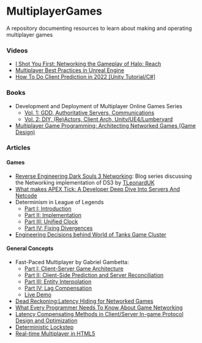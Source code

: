 # MultiplayerGames
A repository documenting resources to learn about making and operating multiplayer games

### Videos
* [I Shot You First: Networking the Gameplay of Halo: Reach](https://youtu.be/h47zZrqjgLc)
* [Multiplayer Best Practices in Unreal Engine](https://youtu.be/UstLLZbkmOQ)
* [How To Do Client Prediction in 2022 [Unity Tutorial/C#]](https://www.youtube.com/watch?v=TFLD9HWOc2k&t=6s)

### Books
* Development and Deployment of Multiplayer Online Games Series 
  * [Vol. 1: GDD, Authoritative Servers, Communications](https://www.goodreads.com/book/show/36438566-development-deployment-of-multiplayer-online-games-vol-i) 
  * [Vol. 2: DIY, (Re)Actors, Client Arch, Unity/UE4/Lumberyard](https://www.goodreads.com/book/show/54585990-development-and-deployment-of-multiplayer-online-games-vol-ii)
* [Multiplayer Game Programming: Architecting Networked Games (Game Design)](https://www.goodreads.com/book/show/28105277-multiplayer-game-programming)

### Articles

#### Games
* [Reverse Engineering Dark Souls 3 Networking](https://timleonard.uk/2022/05/29/reverse-engineering-dark-souls-3-networking): Blog series discussing the Networking implementation of DS3  by [TLeonardUK](https://github.com/TLeonardUK)
* [What makes APEX Tick: A Developer Deep Dive Into Servers And Netcode](https://www.ea.com/games/apex-legends/news/servers-netcode-developer-deep-dive)
* Determinism in League of Legends 
  * [Part I: Introduction](https://engineering.riotgames.com/news/determinism-league-legends-introduction) 
  * [Part II: Implementation](http://engineering.riotgames.com/news/determinism-league-legends-implementation) 
  * [Part III: Unified Clock](http://engineering.riotgames.com/news/determinism-league-legends-unified-clock) 
  * [Part IV: Fixing Divergences](http://engineering.riotgames.com/news/determinism-fixing-divergences)
* [Engineering Decisions behind World of Tanks Game Cluster](https://www.gdcvault.com/play/1022945/Engineering-Decisions-Behind-World-of)

#### General Concepts
* Fast-Paced Multiplayer by Gabriel Gambetta:
  * [Part I: Client-Server Game Architecture](https://www.gabrielgambetta.com/client-server-game-architecture.html) 
  * [Part II: Client-Side Prediction and Server Reconciliation](https://www.gabrielgambetta.com/client-side-prediction-server-reconciliation.html)
  * [Part III: Entity Interpolation](https://www.gabrielgambetta.com/entity-interpolation.html)
  * [Part IV: Lag Compensation](https://www.gabrielgambetta.com/lag-compensation.html)
  * [Live Demo](https://www.gabrielgambetta.com/client-side-prediction-live-demo.html)
* [Dead Reckoning:Latency Hiding for Networked Games](https://www.gamedeveloper.com/programming/dead-reckoning-latency-hiding-for-networked-games)
* [What Every Programmer Needs To Know About Game Networking](https://gafferongames.com/post/what_every_programmer_needs_to_know_about_game_networking/)
* [Latency Compensating Methods in Client/Server In-game Protocol Design and Optimization](https://developer.valvesoftware.com/wiki/Latency_Compensating_Methods_in_Client/Server_In-game_Protocol_Design_and_Optimization#Overview)
* [Deterministic Lockstep](https://gafferongames.com/post/deterministic_lockstep/)
* [Real-time Multiplayer in HTML5](http://buildnewgames.com/real-time-multiplayer/)
